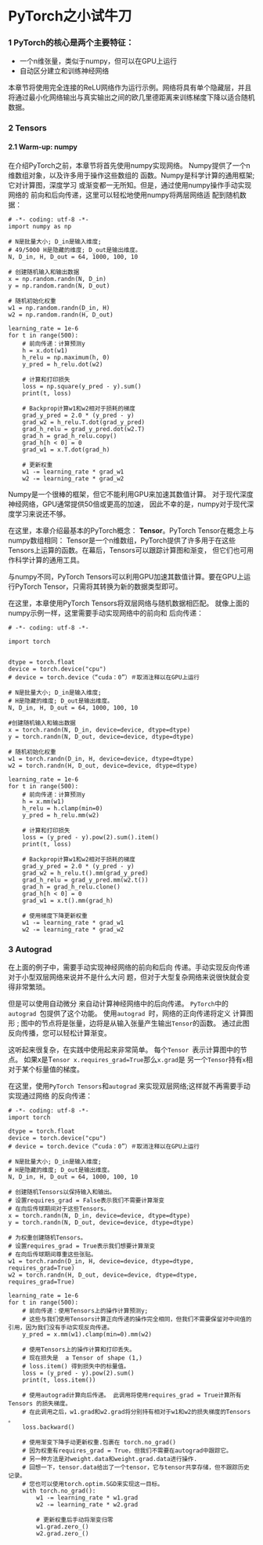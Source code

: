 # PyTorch之小试牛刀
### 1 PyTorch的核心是两个主要特征：
* 一个n维张量，类似于numpy，但可以在GPU上运行
* 自动区分建立和训练神经网络

本章节将使用完全连接的ReLU网络作为运行示例。网络将具有单个隐藏层，并且将通过最小化网络输出与真实输出之间的欧几里德距离来训练梯度下降以适合随机数据。

### 2 Tensors
#### 2.1 Warm-up: numpy
在介绍PyTorch之前，本章节将首先使用numpy实现网络。
Numpy提供了一个n维数组对象，以及许多用于操作这些数组的
函数。Numpy是科学计算的通用框架; 它对计算图，深度学习
或渐变都一无所知。但是，通过使用numpy操作手动实现网络的
前向和后向传递，这里可以轻松地使用numpy将两层网络适
配到随机数据：
```
# -*- coding: utf-8 -*-
import numpy as np

# N是批量大小; D_in是输入维度;
# 49/5000 H是隐藏的维度; D_out是输出维度。
N, D_in, H, D_out = 64, 1000, 100, 10

# 创建随机输入和输出数据
x = np.random.randn(N, D_in)
y = np.random.randn(N, D_out)

# 随机初始化权重
w1 = np.random.randn(D_in, H)
w2 = np.random.randn(H, D_out)

learning_rate = 1e-6
for t in range(500):
    # 前向传递：计算预测y
    h = x.dot(w1)
    h_relu = np.maximum(h, 0)
    y_pred = h_relu.dot(w2)

    # 计算和打印损失
    loss = np.square(y_pred - y).sum()
    print(t, loss)

    # Backprop计算w1和w2相对于损耗的梯度
    grad_y_pred = 2.0 * (y_pred - y)
    grad_w2 = h_relu.T.dot(grad_y_pred)
    grad_h_relu = grad_y_pred.dot(w2.T)
    grad_h = grad_h_relu.copy()
    grad_h[h < 0] = 0
    grad_w1 = x.T.dot(grad_h)

    # 更新权重
    w1 -= learning_rate * grad_w1
    w2 -= learning_rate * grad_w2
```
Numpy是一个很棒的框架，但它不能利用GPU来加速其数值计算。
对于现代深度神经网络，GPU通常提供50倍或更高的加速，
因此不幸的是，numpy对于现代深度学习来说还不够。 

在这里，本章介绍最基本的PyTorch概念：
**Tensor**。PyTorch Tensor在概念上与numpy数组相同：
Tensor是一个n维数组，PyTorch提供了许多用于在这些
Tensors上运算的函数。在幕后，Tensors可以跟踪计算图和渐变，
但它们也可用作科学计算的通用工具。 

与numpy不同，PyTorch Tensors可以利用GPU加速其数值计算。要在GPU上运行PyTorch Tensor，只需将其转换为新的数据类型即可。  

在这里，本章使用PyTorch Tensors将双层网络与随机数据相匹配。
就像上面的numpy示例一样，这里需要手动实现网络中的前向和
后向传递：
```
# -*- coding: utf-8 -*-

import torch


dtype = torch.float
device = torch.device("cpu")
# device = torch.device（“cuda：0”）＃取消注释以在GPU上运行

# N是批量大小; D_in是输入维度;
# H是隐藏的维度; D_out是输出维度。
N, D_in, H, D_out = 64, 1000, 100, 10

#创建随机输入和输出数据
x = torch.randn(N, D_in, device=device, dtype=dtype)
y = torch.randn(N, D_out, device=device, dtype=dtype)

# 随机初始化权重
w1 = torch.randn(D_in, H, device=device, dtype=dtype)
w2 = torch.randn(H, D_out, device=device, dtype=dtype)

learning_rate = 1e-6
for t in range(500):
    # 前向传递：计算预测y
    h = x.mm(w1)
    h_relu = h.clamp(min=0)
    y_pred = h_relu.mm(w2)

    # 计算和打印损失
    loss = (y_pred - y).pow(2).sum().item()
    print(t, loss)

    # Backprop计算w1和w2相对于损耗的梯度
    grad_y_pred = 2.0 * (y_pred - y)
    grad_w2 = h_relu.t().mm(grad_y_pred)
    grad_h_relu = grad_y_pred.mm(w2.t())
    grad_h = grad_h_relu.clone()
    grad_h[h < 0] = 0
    grad_w1 = x.t().mm(grad_h)

    # 使用梯度下降更新权重
    w1 -= learning_rate * grad_w1
    w2 -= learning_rate * grad_w2
```
### 3 Autograd
在上面的例子中，需要手动实现神经网络的前向和后向
传递。手动实现反向传递对于小型双层网络来说并不是什么大问
题，但对于大型复杂网络来说很快就会变得非常繁琐。  

但是可以使用自动微分 来自动计算神经网络中的后向传递。
```PyTorch```中的 ```autograd ```包提供了这个功能。
使用```autograd ```时，网络的正向传递将定义 计算图形 ;
 图中的节点将是张量，边将是从输入张量产生输出```Tensor```的函数。
通过此图反向传播，您可以轻松计算渐变。

这听起来很复杂，在实践中使用起来非常简单。
每个```Tensor ```表示计算图中的节点。
如果x是T```ensor x.requires_grad=True```那么```x.grad```是
另一个```Tensor```持有```x```相对于某个标量值的梯度。

在这里，使用```PyTorch Tensors```和```autograd```
来实现双层网络;这样就不再需要手动实现通过网络
的反向传递：
```
# -*- coding: utf-8 -*-
import torch

dtype = torch.float
device = torch.device("cpu")
# device = torch.device（“cuda：0”）＃取消注释以在GPU上运行

# N是批量大小; D_in是输入维度;
# H是隐藏的维度; D_out是输出维度。
N, D_in, H, D_out = 64, 1000, 100, 10

# 创建随机Tensors以保持输入和输出。
# 设置requires_grad = False表示我们不需要计算渐变
# 在向后传球期间对于这些Tensors。
x = torch.randn(N, D_in, device=device, dtype=dtype)
y = torch.randn(N, D_out, device=device, dtype=dtype)

# 为权重创建随机Tensors。
# 设置requires_grad = True表示我们想要计算渐变
# 在向后传球期间尊重这些张贴。
w1 = torch.randn(D_in, H, device=device, dtype=dtype, requires_grad=True)
w2 = torch.randn(H, D_out, device=device, dtype=dtype, requires_grad=True)

learning_rate = 1e-6
for t in range(500):
    # 前向传递：使用Tensors上的操作计算预测y; 
    # 这些与我们使用Tensors计算正向传递的操作完全相同，但我们不需要保留对中间值的引用，因为我们没有手动实现反向传递。
    y_pred = x.mm(w1).clamp(min=0).mm(w2)

    # 使用Tensors上的操作计算和打印丢失。
    # 现在损失是  a Tensor of shape (1,)
    # loss.item() 得到损失中的标量值。
    loss = (y_pred - y).pow(2).sum()
    print(t, loss.item())

    # 使用autograd计算向后传递。 此调用将使用requires_grad = True计算所有Tensors 的损失梯度。
    # 在此调用之后，w1.grad和w2.grad将分别持有相对于w1和w2的损失梯度的Tensors 。
    loss.backward()

    # 使用渐变下降手动更新权重.包裹在 torch.no_grad()
    # 因为权重有requires_grad = True，但我们不需要在autograd中跟踪它。
    # 另一种方法是对weight.data和weight.grad.data进行操作.
    # 回想一下，tensor.data给出了一个tensor，它与tensor共享存储，但不跟踪历史记录。
    # 您也可以使用torch.optim.SGD来实现这一目标。
    with torch.no_grad():
        w1 -= learning_rate * w1.grad
        w2 -= learning_rate * w2.grad

        # 更新权重后手动将渐变归零
        w1.grad.zero_()
        w2.grad.zero_()
```